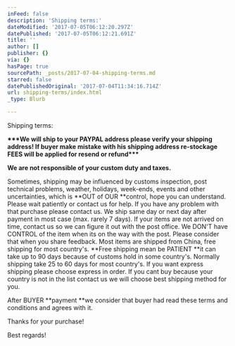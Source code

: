 ```yaml
---
inFeed: false
description: 'Shipping terms:'
dateModified: '2017-07-05T06:12:20.297Z'
datePublished: '2017-07-05T06:12:21.691Z'
title: ''
author: []
publisher: {}
via: {}
hasPage: true
sourcePath: _posts/2017-07-04-shipping-terms.md
starred: false
datePublishedOriginal: '2017-07-04T11:34:16.714Z'
url: shipping-terms/index.html
_type: Blurb

---
```

Shipping terms:

**\*\*\*We will ship to your PAYPAL address please verify your shipping address! If buyer make mistake with his shipping address re-stockage FEES will be applied for resend or refund\*\*\***

**We are not responsible of your custom duty and taxes.**

Sometimes, shipping may be influenced by customs inspection, post technical problems, weather, holidays, week-ends, events and other uncertainties, which is **OUT of OUR **control, hope you can understand. Please wait patiently or contact us for help. If you have any problem with that purchase please contact us. We ship same day or next day after payment in most case (max. rarely 7 days). If your items are not arrived on time, contact us so we can figure it out with the post office. We DON'T have CONTROL of the item when its on the way with the post. Please consider that when you share feedback. Most items are shipped from China, free shipping for most country's. **Free shipping mean be PATIENT **it can take up to 90 days because of customs hold in some country's. Normally shipping take 25 to 60 days for most country's. If you want express shipping please choose express in order. If you cant buy because your country is not in the list contact us we will choose best shipping method for you.

After BUYER **payment **we consider that buyer had read these terms and conditions and agrees with it.

Thanks for your purchase!

Best regards!